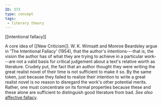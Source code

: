 ```yaml
---
ID: 373
type: concept
tags: 
 - literary theory
---
```


[[intentional fallacy]]

 A core
idea of [[New Criticism]]. W.
K. Wimsatt and Monroe Beardsley argue in 'The Intentional Fallacy'
(1954), that the author's intentions---that is, the vision the author
has of what they are trying to achieve in a particular work---are not a
valid basis for critical judgement about a text's relative worth as
literature. Crudely put, the fact that an author thought they were
writing the great realist novel of their time is not sufficient to make
it so. By the same token, just because they failed to realize their
intention to write a great realist novel is no reason to disregard the
work's other potential merits. Rather, one must concentrate on its
formal properties because these and these alone are sufficient to
distinguish good literature from bad. *See also* [affective
fallacy](#X780a53d4aa8ddee23a5bd3f0c7990e01f2a26d0).
